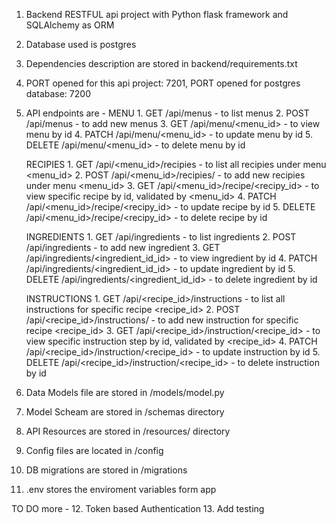 1. Backend RESTFUL api project with Python flask framework and SQLAlchemy as ORM
2. Database used is postgres 
3. Dependencies description are stored in backend/requirements.txt
4. PORT opened for this api project: 7201, PORT opened for postgres database: 7200
5. API endpoints are - 
	MENU
		1. GET /api/menus - to list menus
		2. POST /api/menus - to add new menus
		3. GET /api/menu/<menu_id> - to view menu by id
		4. PATCH /api/menu/<menu_id> - to update menu by id
		5. DELETE /api/menu/<menu_id> - to delete menu by id
	
	RECIPIES
		1. GET /api/<menu_id>/recipies - to list all recipies under menu <menu_id>
		2. POST /api/<menu_id>/recipies/ - to add new recipies under menu <menu_id>
		3. GET /api/<menu_id>/recipe/<recipy_id> - to view specific recipe by id, validated by <menu_id>
		4. PATCH /api/<menu_id>/recipe/<recipy_id> - to update recipe by id
		5. DELETE /api/<menu_id>/recipe/<recipy_id> - to delete recipe by id

	INGREDIENTS
		1. GET /api/ingredients - to list ingredients
		2. POST /api/ingredients - to add new ingredient
		3. GET /api/ingredients/<ingredient_id_id> - to view ingredient by id
		4. PATCH /api/ingredients/<ingredient_id_id> - to update ingredient by id
		5. DELETE /api/ingredients/<ingredient_id_id> - to delete ingredient by id
		
	INSTRUCTIONS
		1. GET /api/<recipe_id>/instructions - to list all instructions for specific recipe <recipe_id>
		2. POST /api/<recipe_id>/instructions/ - to add new instruction for specific recipe <recipe_id>
		3. GET /api/<recipe_id>/instruction/<recipe_id> - to view specific instruction step by id, validated by <recipe_id>
		4. PATCH /api/<recipe_id>/instruction/<recipe_id> - to update instruction by id
		5. DELETE /api/<recipe_id>/instruction/<recipe_id> - to delete instruction by id

6. Data Models file are stored in /models/model.py
7. Model Scheam are stored in /schemas directory
8. API Resources are stored in /resources/ directory
9. Config files are located in /config
10. DB migrations are stored in /migrations
11. .env stores the enviroment variables form app

TO DO more -
12. Token based Authentication
13. Add testing